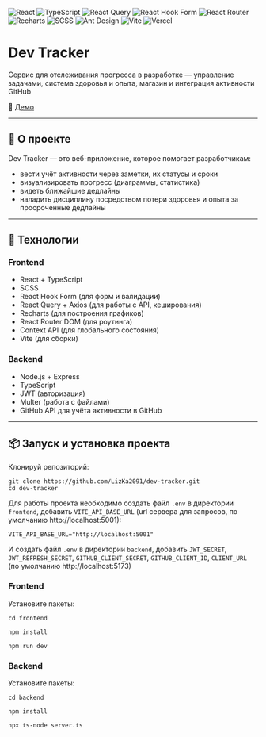 ![React](https://img.shields.io/badge/React-19.1.0-blue?logo=react)
![TypeScript](https://img.shields.io/badge/TypeScript-5.8.3-3178C6?logo=typescript)
![React Query](https://img.shields.io/badge/React_Query-5.83.0-FF4154?logo=react-query)
![React Hook Form](https://img.shields.io/badge/React_Hook_Form-7.60.0-EC5990?logo=react-hook-form)
![React Router](https://img.shields.io/badge/React_Router_DOM-7.7.0-CA4245?logo=react-router)
![Recharts](https://img.shields.io/badge/Recharts-3.1.0-22B5BF?logo=recharts)
![SCSS](https://img.shields.io/badge/SCSS-1.89.2-CC6699?logo=sass)
![Ant Design](https://img.shields.io/badge/AntDesign-5.26.5-0170FE?logo=ant-design)
![Vite](https://img.shields.io/badge/Vite-7.0.4-646CFF?logo=vite) 
![Vercel](https://img.shields.io/badge/Deployed%20on-Vercel-000?logo=vercel)

# Dev Tracker
Сервис для отслеживания прогресса в разработке — управление задачами, система здоровья и опыта, магазин и интеграция активности GitHub

🔗 [Демо](https://dev-tracker-client.vercel.app/)

---

## 📌 О проекте
Dev Tracker — это веб-приложение, которое помогает разработчикам:

- вести учёт активности через заметки, их статусы и сроки
- визуализировать прогресс (диаграммы, статистика)
- видеть ближайшие дедлайны
- наладить дисциплину посредством потери здоровья и опыта за просроченные дедлайны

---

## 🔨 Технологии

### Frontend
- React + TypeScript
- SCSS
- React Hook Form (для форм и валидации)
- React Query + Axios (для работы с API, кеширования)
- Recharts (для построения графиков)
- React Router DOM (для роутинга)
- Context API (для глобального состояния)
- Vite (для сборки)

### Backend
- Node.js + Express
- TypeScript   
- JWT (авторизация)
- Multer (работа с файлами)
- GitHub API для учёта активности в GitHub

---

## 📦 Запуск и установка проекта
Клонируй репозиторий:
```
git clone https://github.com/LizKa2091/dev-tracker.git
cd dev-tracker
```
Для работы проекта необходимо создать файл `.env` в директории `frontend`, добавить `VITE_API_BASE_URL` (url сервера для запросов, по умолчанию http://localhost:5001):
```
VITE_API_BASE_URL="http://localhost:5001"
```
И создать файл `.env` в директории `backend`, добавить `JWT_SECRET`, `JWT_REFRESH_SECRET`, `GITHUB_CLIENT_SECRET`, `GITHUB_CLIENT_ID`, `CLIENT_URL` (по умолчанию http://localhost:5173)
### Frontend
Установите пакеты: <br />
```
cd frontend
```
```
npm install
```
```
npm run dev
```

### Backend
Установите пакеты: <br />
```
cd backend
```
```
npm install
```
```
npx ts-node server.ts
```
